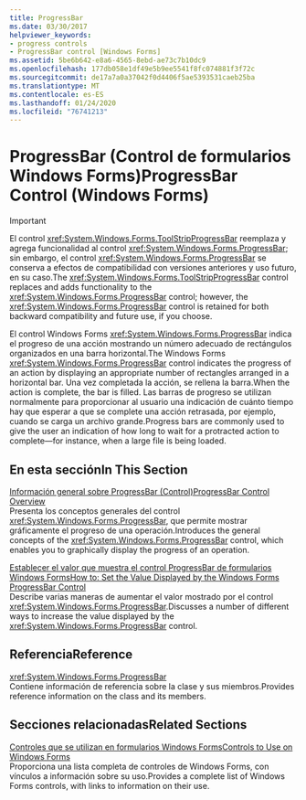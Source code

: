 ```yaml
---
title: ProgressBar
ms.date: 03/30/2017
helpviewer_keywords:
- progress controls
- ProgressBar control [Windows Forms]
ms.assetid: 5be6b642-e8a6-4565-8ebd-ae73c7b10dc9
ms.openlocfilehash: 177db058e1df49e5b9ee5541f8fc074881f3f72c
ms.sourcegitcommit: de17a7a0a37042f0d4406f5ae5393531caeb25ba
ms.translationtype: MT
ms.contentlocale: es-ES
ms.lasthandoff: 01/24/2020
ms.locfileid: "76741213"
---
```

# <a name="progressbar-control-windows-forms"></a><span data-ttu-id="781d0-102">ProgressBar (Control de formularios Windows Forms)</span><span class="sxs-lookup"><span data-stu-id="781d0-102">ProgressBar Control (Windows Forms)</span></span>
> [!IMPORTANT]
> <span data-ttu-id="781d0-103">El control <xref:System.Windows.Forms.ToolStripProgressBar> reemplaza y agrega funcionalidad al control <xref:System.Windows.Forms.ProgressBar>; sin embargo, el control <xref:System.Windows.Forms.ProgressBar> se conserva a efectos de compatibilidad con versiones anteriores y uso futuro, en su caso.</span><span class="sxs-lookup"><span data-stu-id="781d0-103">The <xref:System.Windows.Forms.ToolStripProgressBar> control replaces and adds functionality to the <xref:System.Windows.Forms.ProgressBar> control; however, the <xref:System.Windows.Forms.ProgressBar> control is retained for both backward compatibility and future use, if you choose.</span></span>  
  
 <span data-ttu-id="781d0-104">El control Windows Forms <xref:System.Windows.Forms.ProgressBar> indica el progreso de una acción mostrando un número adecuado de rectángulos organizados en una barra horizontal.</span><span class="sxs-lookup"><span data-stu-id="781d0-104">The Windows Forms <xref:System.Windows.Forms.ProgressBar> control indicates the progress of an action by displaying an appropriate number of rectangles arranged in a horizontal bar.</span></span> <span data-ttu-id="781d0-105">Una vez completada la acción, se rellena la barra.</span><span class="sxs-lookup"><span data-stu-id="781d0-105">When the action is complete, the bar is filled.</span></span> <span data-ttu-id="781d0-106">Las barras de progreso se utilizan normalmente para proporcionar al usuario una indicación de cuánto tiempo hay que esperar a que se complete una acción retrasada, por ejemplo, cuando se carga un archivo grande.</span><span class="sxs-lookup"><span data-stu-id="781d0-106">Progress bars are commonly used to give the user an indication of how long to wait for a protracted action to complete—for instance, when a large file is being loaded.</span></span>  
  
## <a name="in-this-section"></a><span data-ttu-id="781d0-107">En esta sección</span><span class="sxs-lookup"><span data-stu-id="781d0-107">In This Section</span></span>  
 [<span data-ttu-id="781d0-108">Información general sobre ProgressBar (Control)</span><span class="sxs-lookup"><span data-stu-id="781d0-108">ProgressBar Control Overview</span></span>](progressbar-control-overview-windows-forms.md)  
 <span data-ttu-id="781d0-109">Presenta los conceptos generales del control <xref:System.Windows.Forms.ProgressBar>, que permite mostrar gráficamente el progreso de una operación.</span><span class="sxs-lookup"><span data-stu-id="781d0-109">Introduces the general concepts of the <xref:System.Windows.Forms.ProgressBar> control, which enables you to graphically display the progress of an operation.</span></span>  
  
 [<span data-ttu-id="781d0-110">Establecer el valor que muestra el control ProgressBar de formularios Windows Forms</span><span class="sxs-lookup"><span data-stu-id="781d0-110">How to: Set the Value Displayed by the Windows Forms ProgressBar Control</span></span>](how-to-set-the-value-displayed-by-the-windows-forms-progressbar-control.md)  
 <span data-ttu-id="781d0-111">Describe varias maneras de aumentar el valor mostrado por el control <xref:System.Windows.Forms.ProgressBar>.</span><span class="sxs-lookup"><span data-stu-id="781d0-111">Discusses a number of different ways to increase the value displayed by the <xref:System.Windows.Forms.ProgressBar> control.</span></span>  
  
## <a name="reference"></a><span data-ttu-id="781d0-112">Referencia</span><span class="sxs-lookup"><span data-stu-id="781d0-112">Reference</span></span>  
 <xref:System.Windows.Forms.ProgressBar>  
 <span data-ttu-id="781d0-113">Contiene información de referencia sobre la clase y sus miembros.</span><span class="sxs-lookup"><span data-stu-id="781d0-113">Provides reference information on the class and its members.</span></span>  
  
## <a name="related-sections"></a><span data-ttu-id="781d0-114">Secciones relacionadas</span><span class="sxs-lookup"><span data-stu-id="781d0-114">Related Sections</span></span>  
 [<span data-ttu-id="781d0-115">Controles que se utilizan en formularios Windows Forms</span><span class="sxs-lookup"><span data-stu-id="781d0-115">Controls to Use on Windows Forms</span></span>](controls-to-use-on-windows-forms.md)  
 <span data-ttu-id="781d0-116">Proporciona una lista completa de controles de Windows Forms, con vínculos a información sobre su uso.</span><span class="sxs-lookup"><span data-stu-id="781d0-116">Provides a complete list of Windows Forms controls, with links to information on their use.</span></span>
